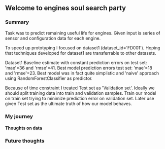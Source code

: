 ﻿## Welcome to engines soul search party

### Summary
Task was to predict remaining useful life for engines. Given input is series of sensor and configuration data for each engine.

To speed up prototyping I focused on dataset1 (dataset_id='FD001'). Hoping that techniques developed for dataset1 are transferrable to other datasets. 

Dataset1 Baseline estimate with constant prediction errors on test set:
'mae'=36 and 'rmse'=41.
Best model prediction errors test set:
'mae'=18 and 'rmse'=23.
Best model was in fact quite simplistic and 'naive' approach using RandomForestClassifier as predictor. 

Because of time constraint I treated Test set as 'Validation set'. Ideally we should split training data into train and validation samples. Train our model on train set trying to minimize prediction error on validation set. Later use given Test set as the ultimate truth of how our model behaves. 



### My journey
#### Thoughts on data



### Future thoughts